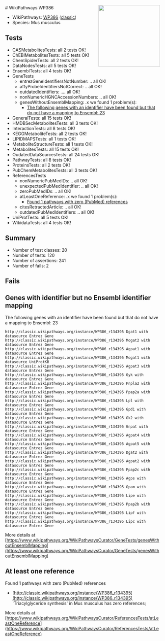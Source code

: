 <img style="float: right; width: 200px" src="https://upload.wikimedia.org/wikipedia/commons/thumb/8/83/Wplogo_with_text_500.png/640px-Wplogo_with_text_500.png" />
# WikiPathways WP386

* WikiPathways: [WP386](https://wikipathways.org/pathways/WP386) ([classic](https://classic.wikipathways.org/instance/WP386))
* Species: Mus musculus
## Tests
* CASMetabolitesTests: all 2 tests OK!
* ChEBIMetabolitesTests: all 5 tests OK!
* ChemSpiderTests: all 2 tests OK!
* DataNodesTests: all 5 tests OK!
* EnsemblTests: all 4 tests OK!
* GeneTests
    * entrezGeneIdentifiersNotNumber: .. all OK!
    * affyProbeIdentifiersNotCorrect: .. all OK!
    * outdatedIdentifiers: .... all OK!
    * nonNumericHGNCAccessionNumbers: .. all OK!
    * genesWithoutEnsemblMapping: .x we found 1 problem(s):
        * [The following genes with an identifier have been found but that do not have a mapping to Ensembl: 23](#c4e5432f)
* GeneralTests: all 15 tests OK!
* HMDBSecMetabolitesTests: all 3 tests OK!
* InteractionTests: all 8 tests OK!
* KEGGMetaboliteTests: all 2 tests OK!
* LIPIDMAPSTests: all 1 tests OK!
* MetaboliteStructureTests: all 1 tests OK!
* MetabolitesTests: all 15 tests OK!
* OudatedDataSourcesTests: all 24 tests OK!
* PathwayTests: all 8 tests OK!
* ProteinsTests: all 2 tests OK!
* PubChemMetabolitesTests: all 3 tests OK!
* ReferencesTests
    * nonNumericPubMedIDs: .. all OK!
    * unexpectedPubMedIdentifier: .. all OK!
    * zeroPubMedIDs: .. all OK!
    * atLeastOneReference: .x we found 1 problem(s):
        * [Found 1 pathways with zero (PubMed) references](#d0a459f0)
    * citesRetractedArticle: .. all OK!
    * outdatedPubMedIdentifiers: .. all OK!
* UniProtTests: all 5 tests OK!
* WikidataTests: all 4 tests OK!


## Summary

* Number of test classes: 20
* Number of tests: 120
* Number of assertions: 241
* Number of fails: 2

## Fails

<a name="c4e5432f" />

## Genes with identifier but no Ensembl identifier mapping

The following genes with an identifier have been found but that do not have a mapping to Ensembl: 23
```
http://classic.wikipathways.org/instance/WP386_r134395 Dgat1 with datasource Entrez Gene
http://classic.wikipathways.org/instance/WP386_r134395 Mogat2 with datasource Entrez Gene
http://classic.wikipathways.org/instance/WP386_r134395 Agpat1 with datasource Entrez Gene
http://classic.wikipathways.org/instance/WP386_r134395 Mogat1 with datasource UniProtKB
http://classic.wikipathways.org/instance/WP386_r134395 Agpat3 with datasource Entrez Gene
http://classic.wikipathways.org/instance/WP386_r134395 Gyk with datasource Entrez Gene
http://classic.wikipathways.org/instance/WP386_r134395 Pnpla2 with datasource Entrez Gene
http://classic.wikipathways.org/instance/WP386_r134395 Ppap2a with datasource Entrez Gene
http://classic.wikipathways.org/instance/WP386_r134395 Lpl with datasource Entrez Gene
http://classic.wikipathways.org/instance/WP386_r134395 Gpd1 with datasource Entrez Gene
http://classic.wikipathways.org/instance/WP386_r134395 Gk2 with datasource Entrez Gene
http://classic.wikipathways.org/instance/WP386_r134395 Gnpat with datasource Entrez Gene
http://classic.wikipathways.org/instance/WP386_r134395 Agpat4 with datasource Entrez Gene
http://classic.wikipathways.org/instance/WP386_r134395 Agpat5 with datasource Entrez Gene
http://classic.wikipathways.org/instance/WP386_r134395 Dgat2 with datasource Entrez Gene
http://classic.wikipathways.org/instance/WP386_r134395 Agpat2 with datasource Entrez Gene
http://classic.wikipathways.org/instance/WP386_r134395 Ppap2c with datasource Entrez Gene
http://classic.wikipathways.org/instance/WP386_r134395 Agps with datasource Entrez Gene
http://classic.wikipathways.org/instance/WP386_r134395 Gpam with datasource Entrez Gene
http://classic.wikipathways.org/instance/WP386_r134395 Lipe with datasource Entrez Gene
http://classic.wikipathways.org/instance/WP386_r134395 Ppap2b with datasource Entrez Gene
http://classic.wikipathways.org/instance/WP386_r134395 Lipf with datasource Entrez Gene
http://classic.wikipathways.org/instance/WP386_r134395 Lipc with datasource Entrez Gene
```

More details at [https://www.wikipathways.org/WikiPathwaysCurator/GeneTests/genesWithoutEnsemblMapping](https://www.wikipathways.org/WikiPathwaysCurator/GeneTests/genesWithoutEnsemblMapping)

<a name="d0a459f0" />

## At least one reference

Found 1 pathways with zero (PubMed) references

* [http://classic.wikipathways.org/instance/WP386_r134395](http://classic.wikipathways.org/instance/WP386_r134395) 'Triacylglyceride synthesis' in Mus musculus has zero references; 


More details at [https://www.wikipathways.org/WikiPathwaysCurator/ReferencesTests/atLeastOneReference](https://www.wikipathways.org/WikiPathwaysCurator/ReferencesTests/atLeastOneReference)

